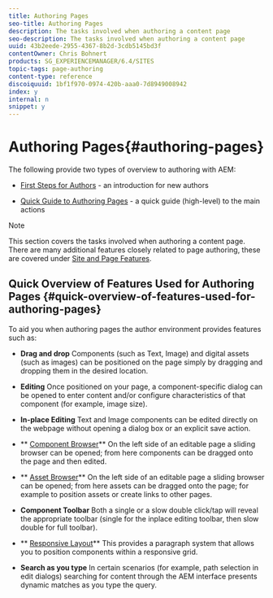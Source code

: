 ```yaml
---
title: Authoring Pages
seo-title: Authoring Pages
description: The tasks involved when authoring a content page
seo-description: The tasks involved when authoring a content page
uuid: 43b2eede-2955-4367-8b2d-3cdb5145bd3f
contentOwner: Chris Bohnert
products: SG_EXPERIENCEMANAGER/6.4/SITES
topic-tags: page-authoring
content-type: reference
discoiquuid: 1bf1f970-0974-420b-aaa0-7d8949008942
index: y
internal: n
snippet: y
---
```


# Authoring Pages{#authoring-pages}

The following provide two types of overview to authoring with AEM:

* [First Steps for Authors](../../../sites/authoring/using/first-steps.md) - an introduction for new authors  

* [Quick Guide to Authoring Pages](../../../sites/authoring/using/qg-page-authoring.md) - a quick guide (high-level) to the main actions

>[!NOTE]
>
>This section covers the tasks involved when authoring a content page. There are many additional features closely related to page authoring, these are covered under [Site and Page Features](../../../sites/authoring/using/site-page-features.md).

## Quick Overview of Features Used for Authoring Pages {#quick-overview-of-features-used-for-authoring-pages}

To aid you when authoring pages the author environment provides features such as:

* **Drag and drop** 
  Components (such as Text, Image) and digital assets (such as images) can be positioned on the page simply by dragging and dropping them in the desired location.

* **Editing** 
  Once positioned on your page, a component-specific dialog can be opened to enter content and/or configure characteristics of that component (for example, image size).  

* **In-place Editing** 
  Text and Image components can be edited directly on the webpage without opening a dialog box or an explicit save action.

* ** [Component Browser](../../../sites/authoring/using/author-environment-tools.md#componentsbrowsertouchoptimizedui)** 
  On the left side of an editable page a sliding browser can be opened; from here components can be dragged onto the page and then edited.

* ** [Asset Browser](../../../sites/authoring/using/author-environment-tools.md#assetsbrowsertouchoptimizedui)** 
  On the left side of an editable page a sliding browser can be opened; from here assets can be dragged onto the page; for example to position assets or create links to other pages.

* **Component Toolbar** 
  Both a single or a slow double click/tap will reveal the appropriate toolbar (single for the inplace editing toolbar, then slow double for full toolbar).

* ** [Responsive Layout](../../../sites/authoring/using/responsive-layout.md)** 
  This provides a paragraph system that allows you to position components within a responsive grid.

* **Search as you type** 
  In certain scenarios (for example, path selection in edit dialogs) searching for content through the AEM interface presents dynamic matches as you type the query.

